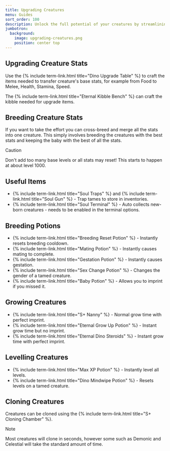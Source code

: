 ```yaml
---
title: Upgrading Creatures
menu: Guides
sort_order: 100
description: Unlock the full potential of your creatures by streamlining and simplifying breeding tasks through stat upgrades and potions.
jumbotron:
  background:
    image: upgrading-creatures.png
    position: center top
---
```


## Upgrading Creature Stats

Use the {% include term-link.html title="Dino Upgrade Table" %} to craft the items needed to transfer creature's base stats, for example from Food to Melee, Health, Stamina, Speed.

The {% include term-link.html title="Eternal Kibble Bench" %} can craft the kibble needed for upgrade items.

## Breeding Creature Stats

If you want to take the effort you can cross-breed and merge all the stats into one creature. This simply involves breeding the creatures with the best stats and keeping the baby with the best of all the stats.

<div class="markdown-alert markdown-alert-caution">
<p class="markdown-alert-title">Caution</p>
<p>Don't add too many base levels or all stats may reset!  This starts to happen at about level 1000.</p>
</div>

## Useful Items

- {% include term-link.html title="Soul Traps" %} and {% include term-link.html title="Soul Gun" %} - Trap tames to store in inventories.
- {% include term-link.html title="Soul Terminal" %} - Auto collects new-born creatures - needs to be enabled in the terminal options.

## Breeding Potions

- {% include term-link.html title="Breeding Reset Potion" %} - Instantly resets breeding cooldown.
- {% include term-link.html title="Mating Potion" %} - Instantly causes mating to complete.
- {% include term-link.html title="Gestation Potion" %} - Instantly causes gestation.
- {% include term-link.html title="Sex Change Potion" %} - Changes the gender of a tamed creature.
- {% include term-link.html title="Baby Potion" %} - Allows you to imprint if you missed it.

## Growing Creatures

- {% include term-link.html title="S+ Nanny" %} - Normal grow time with perfect imprint.
- {% include term-link.html title="Eternal Grow Up Potion" %} - Instant grow time but no imprint.
- {% include term-link.html title="Eternal Dino Steroids" %} - Instant grow time with perfect imprint.

## Levelling Creatures

- {% include term-link.html title="Max XP Potion" %} - Instantly level all levels.
- {% include term-link.html title="Dino Mindwipe Potion" %} - Resets levels on a tamed creature.

## Cloning Creatures

Creatures can be cloned using the {% include term-link.html title="S+ Cloning Chamber" %}.  

<div class="markdown-alert markdown-alert-note">
<p class="markdown-alert-title">Note</p>
<p>Most creatures will clone in seconds, however some such as Demonic and Celestial will take the standard amount of time.</p>
</div>

